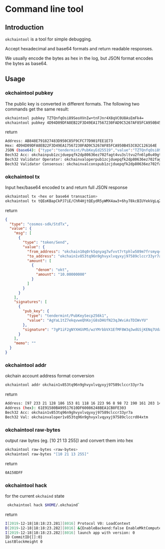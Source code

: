 <!---
order: 2
--->

# Command line tool

## Introduction

`okchaintool` is a tool for simple debugging.

Accept hexadecimal and base64 formats and return readable responses.

We usually encode the bytes as hex in the log, but JSON format encodes the bytes as base64.

## Usage

### okchaintool pubkey
The public key is converted in different formats. The following two commands get the same result:
```bash
okchaintool pubkey TZTQnfqOsi89SeoXVnIw+tnFJnr4X8qVC0U8AsEmFk4=
okchaintool pubkey 4D94D09DFA8EB22F3D49EA17567230FAD9C5267AF85FCA950B453C02C126164E
  ```
return
```bash
Address: AB848E791827483D950C85F9CFC77D901FEE1E73
Hex: 4D94D09DFA8EB22F3D49EA17567230FAD9C5267AF85FCA950B453C02C126164E
JSON (base64): {"type":"tendermint/PubKeyEd25519","value":"TZTQnfqOsi89SeoXVnIw+tnFJnr4X8qVC0U8AsEmFk4="}
Bech32 Acc: okchainpub1zcjduepqfk2dp80636ez702fagt4vu3sltvu2fn6lp0u49gtg57q9sfxze8qekanju
Bech32 Validator Operator: okchainvaloperpub1zcjduepqfk2dp80636ez702fagt4vu3sltvu2fn6lp0u49gtg57q9sfxze8qzrmxpe
Bech32 Validator Consensus: okchainvalconspub1zcjduepqfk2dp80636ez702fagt4vu3sltvu2fn6lp0u49gtg57q9sfxze8q0fuqw3
```

### okchaintool tx

Input hex/base64 encoded tx and return full JSON response

```bash
okchaintool tx <hex or base64 transaction>
okchaintool tx tQEoKBapCkPJ7iE/ChR4HjtQEydR5yWMX4aw3+6hy78kcBIUYekVgLqZUXYQ32AIYki+ocuP4wMaEQoDb2tiEgoxMDAwMDAwMDAwEmoKJuta6YchAgYaL1tZ7ekqvweQhKojG8sDHUfN23qJWviAsTDIWvYUEkDuA/WIXaA1hccZUzn/DNgytttVfUR8wXxberfB0ZKMoQ2rtR1p/le4wl066D1SRR9xuTs0iBeVxzwgoEFdfbeW
```

return

```json
{
  "type": "cosmos-sdk/StdTx",
  "value": {
    "msg": [
      {
        "type": "token/Send",
        "value": {
          "from_address": "okchain10q0rk5qnyag7wfvvt7rtphlw589m7frsmyq4ya",
          "to_address": "okchain1v853tq96n9ghvyxlvqyxyj97589clccr33yr7a",
          "amount": [
            {
              "denom": "okt",
              "amount": "10.00000000"
            }
          ]
        }
      }
    ],
    "signatures": [
      {
        "pub_key": {
          "type": "tendermint/PubKeySecp256k1",
          "value": "AgYaL1tZ7ekqvweQhKojG8sDHUfN23qJWviAsTDIWvYU"
        },
        "signature": "7gP1iF2gNYXHGVM5/wzYMrbbVX1EfMF8W3q3wdGSjKENq7Udaf5XuMJdOug9UkUfcbk7NIgXlcc8IKBBXX23lg=="
      }
    ],
    "memo": ""
  }
}
```

### okchaintool addr
okchain account address format conversion
```bash
okchaintool addr okchain1v853tq96n9ghvyxlvqyxyj97589clccr33yr7a
  ```

return

```bash
Address: [97 233 21 128 186 153 81 118 16 223 96 8 98 72 190 161 203 143 227 3]
Address (hex): 61E91580BA99517610DF60086248BEA1CB8FE303
Bech32 Acc: okchain1v853tq96n9ghvyxlvqyxyj97589clccr33yr7a
Bech32 Val: okchainvaloper1v853tq96n9ghvyxlvqyxyj97589clccrd04xtm
```

### okchaintool raw-bytes

output raw bytes (eg. [10 21 13 255]) and convert them into hex

```bash
okchaintool raw-bytes <raw-bytes>
okchaintool raw-bytes "[10 21 13 255]"
```
return
```bash
0A150DFF
```


### okchaintool hack

for the current `okchaind` state
```bash
 okchaintool hack $HOME/.okchaind` 
 ```

return

```bash
I[2019-12-18|18:18:23.281][8016] Protocol V0: LoadContext
D[2019-12-18|18:18:23.282][8016] &{EnableBackend:false EnableMktCompute:false LogSQL:false CleanUpsKeptDays:map[kline_m1:120 kline_m3:120 kline_m5:120] CleanUpsTime:00:00:00 OrmEngine:{EngineType:sqlite3 ConnectStr:/Users/hanxueyang/.okchaind/data/sqlite3/backend.sqlite3}}
I[2019-12-18|18:18:23.282][8016] launch app with version: 0
ID CommitID{[]:0}
LastBlockHeight 0
```
